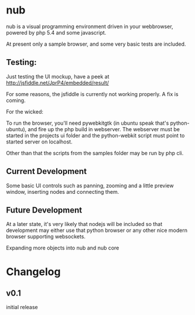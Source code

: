 nub
===

nub is a visual programming environment driven in your webbrowser, powered by php 5.4 and some javascript.

At present only a sample browser, and some very basic tests are included.

Testing:
--------

Just testing the UI mockup, have a peek at http://jsfiddle.net/JprP4/embedded/result/

For some reasons, the jsfiddle is currently not working properly. A fix is coming.

For the wicked:

To run the browser, you'll need pywebkitgtk (in ubuntu speak that's python-ubuntu), and fire up the php build in webserver.
The webserver must be started in the projects ui folder and the python-webkit script must point to started server on localhost.

Other than that the scripts from the samples folder may be run by php cli.

Current Development
-------------------

Some basic UI controls such as panning, zooming and a little preview window, inserting nodes and connecting them.

Future Development
------------------

At a later state, it's very likely that nodejs will be included so that development may either use that python browser or any other nice modern browser supporting websockets.

Expanding more objects into nub and nub core


Changelog
=========

v0.1
----
initial release

